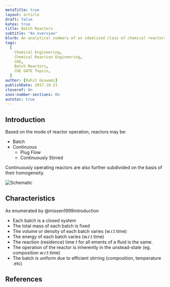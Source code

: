```yaml
---
metaTitle: true
layout: article
draft: false
katex: true
title: Batch Reactors
subtitle: "An overview"
blurb: An analytical summary of an idealized class of chemical reactors.
tags:
  [
    Chemical Engineering,
    Chemical Reaction Engineering,
    CRE,
    Batch Reactors,
    CHE GATE Topics,
  ]
author: [Rohit Goswami]
publishDate: 2017-10-23
cleveref: On
xnos-number-sections: On
autotoc: true
---
```


## Introduction

Based on the mode of reactor operation, reactors may be:

- Batch
- Continuous
  - Plug Flow
  - Continuously Stirred

Continuously operating reactors are also further subdivided on the basis of their homogeneity.

![](/img/batchSchema.png "Schematic")

## Characteristics

As enumerated by @missen1999introduction

- Each batch is a closed system
- The total mass of each batch is fixed
- The volume or density of each batch varies (w.r.t time)
- The energy of each batch varies (w.r.t time)
- The reaction (residence) time $t$ for all ements of a fluid is the same.
- The operation of the reactor is inherently in the unstead-state (eg. composition w.r.t time)
- The batch is uniform due to efficient stirring (composition, temperature .etc)

## References
